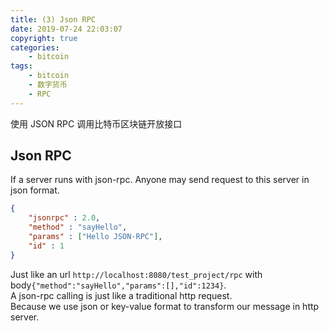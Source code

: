 ```yaml
---
title: (3) Json RPC
date: 2019-07-24 22:03:07
copyright: true
categories:
    - bitcoin
tags:
    - bitcoin
    - 数字货币
    - RPC
---
```

使用 JSON RPC 调用比特币区块链开放接口

<!-- more -->

## **Json RPC**



If a server runs with json-rpc. 
Anyone may send request to this server in json format.  
```json
{
    "jsonrpc" : 2.0,
    "method" : "sayHello", 
    "params" : ["Hello JSON-RPC"], 
    "id" : 1
}
```
Just like an url `http://localhost:8080/test_project/rpc` with body`{"method":"sayHello","params":[],"id":1234}`.   
A json-rpc calling is just like a traditional http request.     
Because we use json or key-value format to transform our message in http server.
